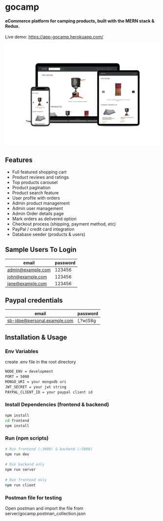 # gocamp

#### eCommerce platform for camping products, built with the MERN stack & Redux.

Live demo:
https://app-gocamp.herokuapp.com/ 

<img src="frontend/public/images/mockup.jpg" width="700px"/>

## Features

- Full featured shopping cart
- Product reviews and ratings
- Top products carousel
- Product pagination
- Product search feature
- User profile with orders
- Admin product management
- Admin user management
- Admin Order details page
- Mark orders as delivered option
- Checkout process (shipping, payment method, etc)
- PayPal / credit card integration
- Database seeder (products & users)

 ## Sample Users To Login
email | password
------------ | -------------
admin@example.com | 123456
john@example.com | 123456
jane@example.com | 123456

 ## Paypal credentials
email | password
------------ | -------------
sb-jdoe@personal.example.com | [,?w)S8g

## Installation & Usage


### Env Variables
create .env file in the root directory

```sh
NODE_ENV = development
PORT = 5000
MONGO_URI = your mongodb uri
JWT_SECRET = your jwt string
PAYPAL_CLIENT_ID = your paypal client id

```

### Install Dependencies (frontend & backend)

```sh
npm install
cd frontend
npm install
```

### Run (npm scripts)

```sh
# Run frontend (:3000) & backend (:5000)
npm run dev

# Run backend only
npm run server

# Run frontend only
npm run client

```

### Postman file for testing
Open postman and import the file from server/gocamp.postman_collection.json 



